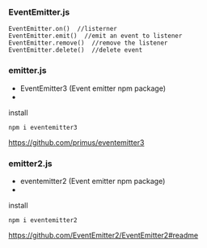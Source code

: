 
### EventEmitter.js
```
EventEmitter.on()  //listerner  
EventEmitter.emit()  //emit an event to listener
EventEmitter.remove()  //remove the listener
EventEmitter.delete()  //delete event
```

### emitter.js 
- EventEmitter3 (Event emitter npm package)
- 
install
```
npm i eventemitter3
```
https://github.com/primus/eventemitter3

### emitter2.js 
- eventemitter2 (Event emitter npm package)
- 
install
```
npm i eventemitter2
```
https://github.com/EventEmitter2/EventEmitter2#readme
